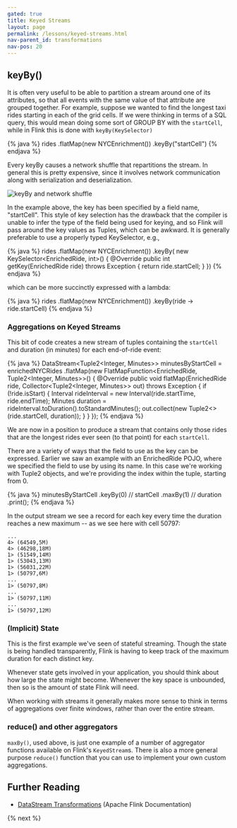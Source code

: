 ```yaml
---
gated: true
title: Keyed Streams
layout: page
permalink: /lessons/keyed-streams.html
nav-parent_id: transformations
nav-pos: 20
---
```


## keyBy()

It is often very useful to be able to partition a stream around one of its attributes, so that all events with the same value of that attribute are grouped together. For example, suppose we wanted to find the longest taxi rides starting in each of the grid cells. If we were thinking in terms of a SQL query, this would mean doing some sort of GROUP BY with the `startCell`, while in Flink this is done with `keyBy(KeySelector)`

{% java %}
rides
  .flatMap(new NYCEnrichment())
  .keyBy("startCell")
{% endjava %}

Every keyBy causes a network shuffle that repartitions the stream. In general this is pretty expensive, since it involves network communication along with serialization and deserialization.

![keyBy and network shuffle]({{site.images}}/keyBy.png)

In the example above, the key has been specified by a field name, "startCell". This style of key selection has the drawback that the compiler is unable to infer the type of the field being used for keying, and so Flink will pass around the key values as Tuples, which can be awkward. It is generally preferable to use a properly typed KeySelector, e.g.,

{% java %}
rides
  .flatMap(new NYCEnrichment())
  .keyBy(
    new KeySelector<EnrichedRide, int>() {
      @Override
      public int getKey(EnrichedRide ride) throws Exception {
        return ride.startCell;
      }
    })
{% endjava %}

which can be more succinctly expressed with a lambda:

{% java %}
rides
  .flatMap(new NYCEnrichment())
  .keyBy(ride -> ride.startCell)
{% endjava %}

### Aggregations on Keyed Streams

This bit of code creates a new stream of tuples containing the `startCell` and duration (in minutes) for each end-of-ride event:

{% java %}
DataStream<Tuple2<Integer, Minutes>> minutesByStartCell = enrichedNYCRides
  .flatMap(new FlatMapFunction<EnrichedRide, Tuple2<Integer, Minutes>>() {
    @Override
    public void flatMap(EnrichedRide ride,
              Collector<Tuple2<Integer, Minutes>> out) throws Exception {
      if (!ride.isStart) {
        Interval rideInterval = new Interval(ride.startTime, ride.endTime);
        Minutes duration = rideInterval.toDuration().toStandardMinutes();
        out.collect(new Tuple2<>(ride.startCell, duration));
      }
    }
  });
{% endjava %}

We are now in a position to produce a stream that contains only those rides that are the longest rides ever seen (to that point) for each `startCell`.

There are a variety of ways that the field to use as the key can be expressed. Earlier we saw an example with an EnrichedRide POJO, where we specified the field to use by using its name. In this case we're working with Tuple2 objects, and we're providing the index within the tuple, starting from 0.

{% java %}
minutesByStartCell
  .keyBy(0) // startCell
  .maxBy(1) // duration
  .print();
{% endjava %}

In the output stream we see a record for each key every time the duration reaches a new maximum -- as we see here with cell 50797:

    ...
    4> (64549,5M)
    4> (46298,18M)
    1> (51549,14M)
    1> (53043,13M)
    1> (56031,22M)
    1> (50797,6M)
    ...
    1> (50797,8M)
    ...
    1> (50797,11M)
    ...
    1> (50797,12M)

### (Implicit) State

This is the first example we've seen of stateful streaming. Though the state is being handled transparently, Flink is having to keep track of the maximum duration for each distinct key.

Whenever state gets involved in your application, you should think about how large the state might become. Whenever the key space is unbounded, then so is the amount of state Flink will need.

When working with streams it generally makes more sense to think in terms of aggregations over finite windows, rather than over the entire stream.

### reduce() and other aggregators

`maxBy()`, used above, is just one example of a number of aggregator functions available on Flink's `KeyedStream`s. There is also a more general purpose `reduce()` function that you can use to implement your own custom aggregations.

## Further Reading

- [DataStream Transformations]({{site.docs}}/dev/stream/operators/#datastream-transformations) (Apache Flink Documentation)

{% next %}
